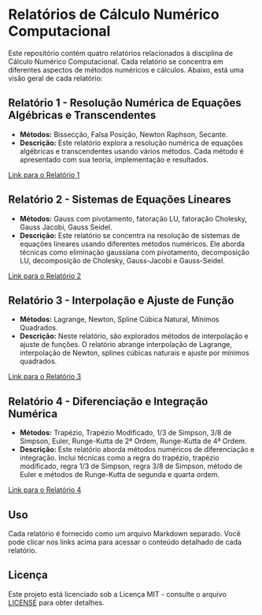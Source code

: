 # Relatórios de Cálculo Numérico Computacional

Este repositório contém quatro relatórios relacionados à disciplina de Cálculo Numérico Computacional. Cada relatório se concentra em diferentes aspectos de métodos numéricos e cálculos. Abaixo, está uma visão geral de cada relatório:

## Relatório 1 - Resolução Numérica de Equações Algébricas e Transcendentes

- **Métodos:** Bissecção, Falsa Posição, Newton Raphson, Secante.
- **Descrição:** Este relatório explora a resolução numérica de equações algébricas e transcendentes usando vários métodos. Cada método é apresentado com sua teoria, implementação e resultados.

[Link para o Relatório 1](https://github.com/RegretColt/CNC/blob/main/Relatorio1_RicardoCoutinhoCordeiro.ipynb)

## Relatório 2 - Sistemas de Equações Lineares

- **Métodos:** Gauss com pivotamento, fatoração LU, fatoração Cholesky, Gauss Jacobi, Gauss Seidel.
- **Descrição:** Este relatório se concentra na resolução de sistemas de equações lineares usando diferentes métodos numéricos. Ele aborda técnicas como eliminação gaussiana com pivotamento, decomposição LU, decomposição de Cholesky, Gauss-Jacobi e Gauss-Seidel.

[Link para o Relatório 2](https://github.com/RegretColt/CNC/blob/main/Relatorio2_RicardoCoutinhoCordeiro.ipynb)

## Relatório 3 - Interpolação e Ajuste de Função

- **Métodos:** Lagrange, Newton, Spline Cúbica Natural, Mínimos Quadrados.
- **Descrição:** Neste relatório, são explorados métodos de interpolação e ajuste de funções. O relatório abrange interpolação de Lagrange, interpolação de Newton, splines cúbicas naturais e ajuste por mínimos quadrados.

[Link para o Relatório 3](https://github.com/RegretColt/CNC/blob/main/Relatorio3_RicardoCoutinhoCordeiro.ipynb)

## Relatório 4 - Diferenciação e Integração Numérica

- **Métodos:** Trapézio, Trapézio Modificado, 1/3 de Simpson, 3/8 de Simpson, Euler, Runge-Kutta de 2ª Ordem, Runge-Kutta de 4ª Ordem.
- **Descrição:** Este relatório aborda métodos numéricos de diferenciação e integração. Inclui técnicas como a regra do trapézio, trapézio modificado, regra 1/3 de Simpson, regra 3/8 de Simpson, método de Euler e métodos de Runge-Kutta de segunda e quarta ordem.

[Link para o Relatório 4](https://github.com/RegretColt/CNC/blob/main/Relatorio4_RicardoCoutinhoCordeiro.ipynb)

## Uso

Cada relatório é fornecido como um arquivo Markdown separado. Você pode clicar nos links acima para acessar o conteúdo detalhado de cada relatório.

## Licença

Este projeto está licenciado sob a Licença MIT - consulte o arquivo [LICENSE](LICENSE) para obter detalhes.
